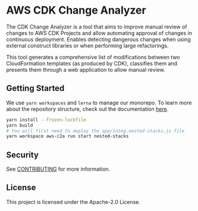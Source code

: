 # AWS CDK Change Analyzer

The CDK Change Analyzer is a tool that aims to improve manual review of changes to AWS CDK Projects and allow automating approval of changes in continuous deployment. Enables detecting dangerous changes when using external construct libraries or when performing large refactorings.

This tool generates a comprehensive list of modifications between two CloudFormation templates (as produced by CDK), classifies them and presents them through a web application to allow manual review.

## Getting Started

We use `yarn workspaces` and `lerna` to manage our monorepo. To learn more about the repository
structure, check out the documentation [here](docs/structure.md).

```bash
yarn install --frozen-lockfile
yarn build
# You will first need to deploy the app/integ.nested-stacks.js file
yarn workspace aws-c2a run start nested-stacks
```

## Security

See [CONTRIBUTING](CONTRIBUTING.md#security-issue-notifications) for more information.

## License

This project is licensed under the Apache-2.0 License.
